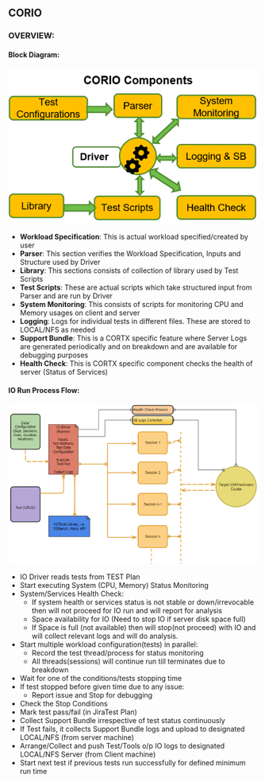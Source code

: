## CORIO

### OVERVIEW:

#### Block Diagram:

![](images/BlockDiagram.png)

* **Workload Specification**: This is actual workload specified/created by user
* **Parser**: This section verifies the Workload Specification, Inputs and Structure used by Driver
* **Library**: This sections consists of collection of library used by Test Scripts
* **Test Scripts**: These are actual scripts which take structured input from Parser and are run by Driver
* **System Monitoring**: This consists of scripts for monitoring CPU and Memory usages on client and server
* **Logging**: Logs for individual tests in different files. These are stored to LOCAL/NFS as needed
* **Support Bundle**: This is a CORTX specific feature where Server Logs are generated periodically and 
on breakdown and are available for debugging purposes
* **Health Check**: This is CORTX specific component checks the health of server (Status of Services)

#### IO Run Process Flow:

![](images/Flow_Diagram.png)


- IO Driver reads tests from TEST Plan
- Start executing System (CPU, Memory) Status Monitoring
- System/Services Health Check:
    - If system health or services status is not stable or down/irrevocable then will not proceed for IO run and 
    will report for analysis
    - Space availability for IO (Need to stop IO if server disk space full)
    - If Space is full (not available) then will stop(not proceed) with IO and  will collect relevant logs and 
      will do analysis.
- Start multiple workload configuration(tests) in parallel:  
    - Record the test thread/process for status monitoring
    - All threads(sessions) will continue run till terminates due to breakdown
- Wait for one of the conditions/tests stopping time
- If test stopped before given time due to any issue:
    - Report issue and Stop for debugging
- Check the Stop Conditions
- Mark test pass/fail (in JiraTest Plan) 
- Collect Support Bundle irrespective of test status continuously
- If Test fails, it collects Support Bundle logs and upload to designated LOCAL/NFS (from server machine)
- Arrange/Collect and push Test/Tools o/p IO logs to designated LOCAL/NFS Server (from Client machine)
- Start next test if previous tests run successfully for defined minimum run time
